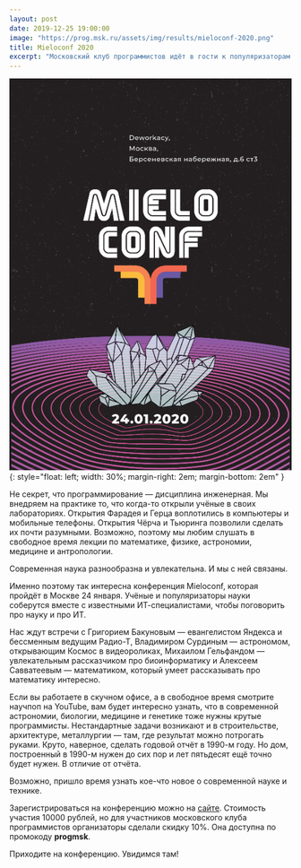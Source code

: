 ```yaml
---
layout: post
date: 2019-12-25 19:00:00
image: "https://prog.msk.ru/assets/img/results/mieloconf-2020.png"
title: Mieloconf 2020
excerpt: "Московский клуб программистов идёт в гости к популяризаторам науки."
---
```


![Mieloconf 2020](/assets/img/results/mieloconf-2020.png){: style="float: left; width: 30%; margin-right: 2em; margin-bottom: 2em" }

Не секрет, что программирование — дисциплина инженерная. Мы внедряем на практике то, что когда-то открыли учёные в своих лабораториях. Открытия Фарадея и Герца воплотились в компьютеры и мобильные телефоны. Открытия Чёрча и Тьюринга позволили сделать их почти разумными. Возможно, поэтому мы любим слушать в свободное время лекции по математике, физике, астрономии, медицине и антропологии.

Современная наука разнообразна и увлекательна. И мы с ней связаны.

Именно поэтому так интересна конференция Mieloconf, которая пройдёт в Москве 24 января. Учёные и популяризаторы науки соберутся вместе с известными ИТ-специалистами, чтобы поговорить про науку и про ИТ.

Нас ждут встречи с Григорием Бакуновым — евангелистом Яндекса и бессменным ведущим Радио-Т, Владимиром Сурдиным — астрономом, открывающим Космос в видеороликах, Михаилом Гельфандом — увлекательным рассказчиком про биоинформатику и Алексеем Савватеевым — математиком, который умеет рассказывать про математику интересно.

Если вы работаете в скучном офисе, а в свободное время смотрите научпоп на YouTube, вам будет интересно узнать, что в современной астрономии, биологии, медицине и генетике тоже нужны крутые программисты. Нестандартные задачи возникают и в строительстве, архитектуре, металлургии — там, где результат можно потрогать руками. Круто, наверное, сделать годовой отчёт в 1990-м году. Но дом, построенный в 1990-м нужен до сих пор и лет пятьдесят ещё точно будет нужен. В отличие от отчёта.

Возможно, пришло время узнать кое-что новое о современной науке и технике.

Зарегистрироваться на конференцию можно на [сайте](http://mieloconf.ru/?utm_source=progmsk&utm_medium=info&utm_campaign=mieloconf-2019). Стоимость участия 10000 рублей, но для участников московского клуба программистов организаторы сделали скидку 10%. Она доступна по промокоду **progmsk**.

Приходите на конференцию. Увидимся там!